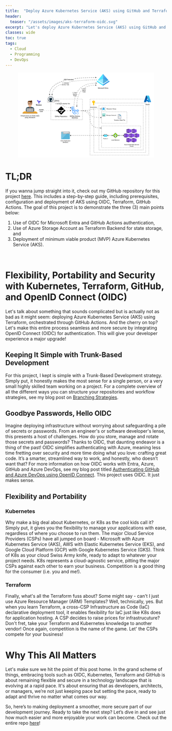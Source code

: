 ```yaml
---
title:  "Deploy Azure Kubernetes Service (AKS) using GitHub and Terraform"
header:
  teaser: "/assets/images/aks-terraform-oidc.svg"
excerpt: "Let's deploy Azure Kubernetes Service (AKS) using GitHub and Terraform!"
classes: wide
toc: true
tags:
  - Cloud
  - Programming
  - DevOps
---
```


<figure class="align-left">
	<a href="/assets/images/aks-terraform-oidc.svg"><img src="/assets/images/aks-terraform-oidc.svg"></a>
</figure>

# TL;DR
If you wanna jump straight into it, check out my GitHub repository for this project [here](https://github.com/rimlaban7/azure-kubernetes-service-terraform).  This includes a step-by-step guide, including prerequisites, configuration and deployment of AKS using OIDC, Terraform, GitHub Actions.  The goal of this project is to demonstrate the three (3) main points below:

1. Use of OIDC for Microsoft Entra and GitHub Actions authentication,
2. Use of Azure Storage Account as Terraform Backend for state storage, and
3. Deployment of minimum viable product (MVP) Azure Kubernetes Service (AKS).
<br>

# Flexibility, Portability and Security with Kubernetes, Terraform, GitHub, and OpenID Connect (OIDC)

Let's talk about something that sounds complicated but is actually not as bad as it might seem: deploying Azure Kubernetes Service (AKS) using Terraform, orchestrated through GitHub Actions. And the cherry on top? Let's make this entire process seamless and more secure by integrating OpenID Connect (OIDC) for authentication. This will give your developer experience a major upgrade!  

## Keeping It Simple with Trunk-Based Development

For this project, I kept is simple with a Trunk-Based Development strategy. Simply put, it honestly makes the most sense for a single person, or a very small highly skilled team working on a project.  For a complete overview of all the different ways you can structure your repositories and workflow strategies, see my blog post on [Branching Strategies](https://www.theroadtocloud.com/blog/branching-strategies/).

## Goodbye Passwords, Hello OIDC

Imagine deploying infrastructure without worrying about safeguarding a pile of secrets or passwords. From an engineer's or software developer's lense, this presents a host of challenges.  How do you store, manage and rotate those secrets and passwords? Thanks to OIDC, that daunting endeavor is a thing of the past! OIDC simplifies authenticating with Azure, meaning less time fretting over security and more time doing what you love: crafting great code. It’s a smarter, streamlined way to work, and honestly, who doesn’t want that?  For more information on how OIDC works with Entra, Azure, GitHub and Azure DevOps, see my blog post titled [Authenticating GitHub and Azure DevOps using OpenID Connect](https://www.theroadtocloud.com/blog/github-and-azure-devops-oidc-authentication/).  This project uses OIDC. It just makes sense.

## Flexibility and Portability 

### Kubernetes
Why make a big deal about Kubernetes, or K8s as the cool kids call it? Simply put, it gives you the flexibility to manage your applications with ease, regardless of where you choose to run them. The major Cloud Service Providers (CSPs) have all jumped on board - Microsoft with Azure Kubernetes Service (AKS), AWS with Elastic Kubernetes Service (EKS), and Google Cloud Platform (GCP) with Google Kubernetes Service (GKS). Think of K8s as your cloud Swiss Army knife, ready to adapt to whatever your project needs. K8s represents a cloud-agnostic service, pitting the major CSPs against each other to earn your business.  Competition is a good thing for the consumer (i.e. you and me!).

### Terraform
Finally, what's all the Terraform fuss about?  Some might say - can't I just use Azure Resource Manager (ARM) Templates?  Well, technically, yes.  But when you learn Terraform, a cross-CSP Infrastructure as Code (IaC) declarative deployment tool, it enables flexibility for IaC just like K8s does for application hosting.  A CSP decides to raise prices for infrastrucuture?  Don't fret, take your Terraform and Kubernetes knowledge to another vendor! Once again, competition is the name of the game.  Let' the CSPs compete for your business!

# Why This All Matters

Let's make sure we hit the point of this post home.  In the grand scheme of things, embracing tools such as OIDC, Kubernetes, Terraform and GitHub is about remaining flexible and secure in a technology landscape that is evolving at a rapid pace. It's about ensuring that as developers, architects, or managers, we’re not just keeping pace but setting the pace, ready to adapt and thrive no matter what comes our way.

So, here’s to making deployment a smoother, more secure part of our development journey. Ready to take the next step? Let’s dive in and see just how much easier and more enjoyable your work can become.  Check out the entire repo [here](https://github.com/rimlaban7/azure-kubernetes-service-terraform)!


